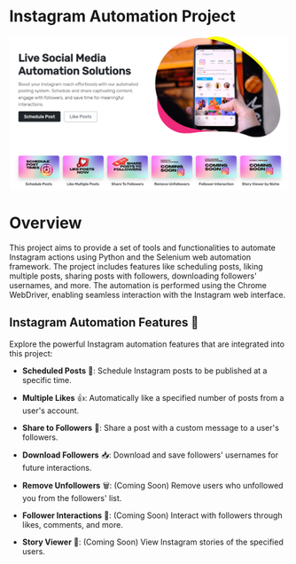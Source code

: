 # Instagram Automation Project

<p align="center">
  <img src="project_banner.png" alt="Project Banner">
</p>

# Overview
This project aims to provide a set of tools and functionalities to automate Instagram actions using Python and the Selenium web automation framework. The project includes features like scheduling posts, liking multiple posts, sharing posts with followers, downloading followers' usernames, and more. The automation is performed using the Chrome WebDriver, enabling seamless interaction with the Instagram web interface.

## Instagram Automation Features 📲

Explore the powerful Instagram automation features that are integrated into this project:

* **Scheduled Posts** 📅: Schedule Instagram posts to be published at a specific time.

* **Multiple Likes** 👍: Automatically like a specified number of posts from a user's account.

* **Share to Followers** 📢: Share a post with a custom message to a user's followers.

* **Download Followers** 📥: Download and save followers' usernames for future interactions.

* **Remove Unfollowers** 🗑️: (Coming Soon) Remove users who unfollowed you from the followers' list.

* **Follower Interactions** 👥: (Coming Soon) Interact with followers through likes, comments, and more.

* **Story Viewer** 📖: (Coming Soon) View Instagram stories of the specified users.
